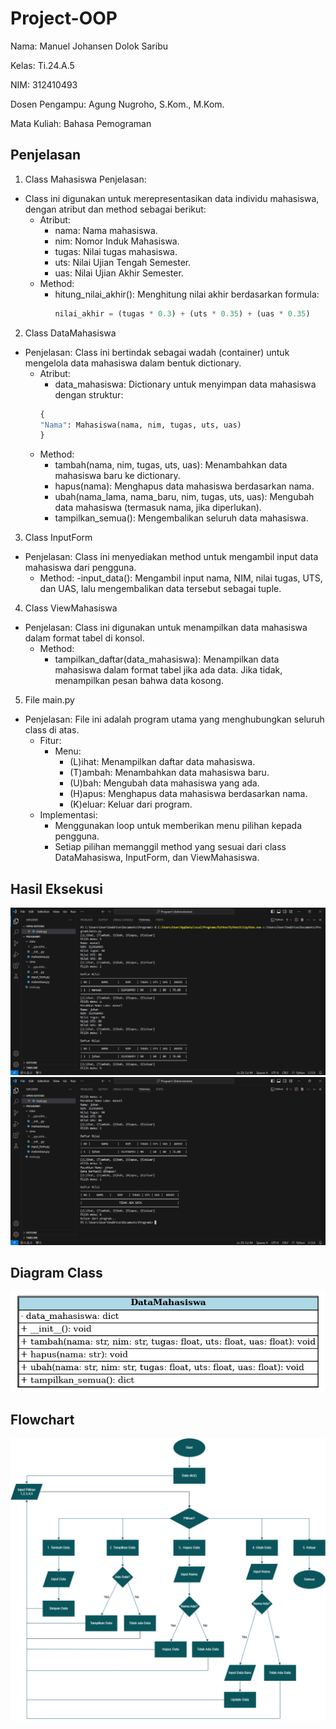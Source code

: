 # Project-OOP

Nama: Manuel Johansen Dolok Saribu

Kelas: Ti.24.A.5

NIM: 312410493

Dosen Pengampu: Agung Nugroho, S.Kom., M.Kom.

Mata Kuliah: Bahasa Pemograman

## Penjelasan 
1. Class Mahasiswa
Penjelasan:
- Class ini digunakan untuk merepresentasikan data individu mahasiswa, dengan atribut dan method sebagai berikut:
  - Atribut:
    - nama: Nama mahasiswa.
    - nim: Nomor Induk Mahasiswa.
    - tugas: Nilai tugas mahasiswa.
    - uts: Nilai Ujian Tengah Semester.
    - uas: Nilai Ujian Akhir Semester.
  - Method:
    - hitung_nilai_akhir(): Menghitung nilai akhir berdasarkan formula:
      ```python
      nilai_akhir = (tugas * 0.3) + (uts * 0.35) + (uas * 0.35)
      ```
2. Class DataMahasiswa
- Penjelasan: Class ini bertindak sebagai wadah (container) untuk mengelola data mahasiswa dalam bentuk dictionary.
  - Atribut:
    - data_mahasiswa: Dictionary untuk menyimpan data mahasiswa dengan struktur:
    ```python
    {
    "Nama": Mahasiswa(nama, nim, tugas, uts, uas)
    }
    ```
  - Method:
    - tambah(nama, nim, tugas, uts, uas): Menambahkan data mahasiswa baru ke dictionary.
    - hapus(nama): Menghapus data mahasiswa berdasarkan nama.
    - ubah(nama_lama, nama_baru, nim, tugas, uts, uas): Mengubah data mahasiswa (termasuk nama, jika diperlukan).
    - tampilkan_semua(): Mengembalikan seluruh data mahasiswa.
3. Class InputForm
- Penjelasan: Class ini menyediakan method untuk mengambil input data mahasiswa dari pengguna.
  - Method:
    -input_data(): Mengambil input nama, NIM, nilai tugas, UTS, dan UAS, lalu mengembalikan data tersebut sebagai tuple.
4. Class ViewMahasiswa
- Penjelasan: Class ini digunakan untuk menampilkan data mahasiswa dalam format tabel di konsol.
  - Method:
    - tampilkan_daftar(data_mahasiswa): Menampilkan data mahasiswa dalam format tabel jika ada data. Jika tidak, menampilkan pesan bahwa data kosong.
5. File main.py
- Penjelasan: File ini adalah program utama yang menghubungkan seluruh class di atas.
  - Fitur:
    - Menu:
      - (L)ihat: Menampilkan daftar data mahasiswa.
      - (T)ambah: Menambahkan data mahasiswa baru.
      - (U)bah: Mengubah data mahasiswa yang ada.
      - (H)apus: Menghapus data mahasiswa berdasarkan nama.
      - (K)eluar: Keluar dari program.
  - Implementasi:
    - Menggunakan loop untuk memberikan menu pilihan kepada pengguna.
    - Setiap pilihan memanggil method yang sesuai dari class DataMahasiswa, InputForm, dan ViewMahasiswa.
## Hasil Eksekusi
![foto](https://github.com/Manueljds2311105/foto/blob/9f95b3790df7d85fc34470426800fd57d285961c/main.py%20-%20Program1%20-%20Visual%20Studio%20Code%20%5BAdministrator%5D%2012_11_2024%2011_32_47%20AM.png)
![foto](https://github.com/Manueljds2311105/foto/blob/9f95b3790df7d85fc34470426800fd57d285961c/main.py%20-%20Program1%20-%20Visual%20Studio%20Code%20%5BAdministrator%5D%2012_11_2024%2011_34_15%20AM.png)
## Diagram Class
![foto](https://github.com/Manueljds2311105/foto/blob/cc265bec61dbca3351d7da52aa25a21d2d6c2cdd/DataMahasiswa_ClassDiagram.png)
## Flowchart
![foto](https://github.com/Manueljds2311105/foto/blob/88e09d3843bd69e519573af4172ff3c263253713/lab8.drawio.png)
